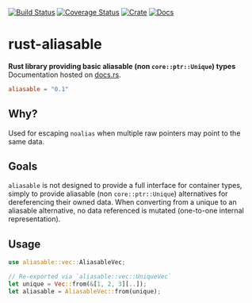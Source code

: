 [![Build Status](https://travis-ci.com/avitex/rust-aliasable.svg?branch=master)](https://travis-ci.com/avitex/rust-aliasable)
[![Coverage Status](https://codecov.io/gh/avitex/rust-aliasable/branch/master/graph/badge.svg?token=X2LXHI8VYL)](https://codecov.io/gh/avitex/rust-aliasable)
[![Crate](https://img.shields.io/crates/v/aliasable.svg)](https://crates.io/crates/aliasable)
[![Docs](https://docs.rs/aliasable/badge.svg)](https://docs.rs/aliasable)

# rust-aliasable

**Rust library providing basic aliasable (non `core::ptr::Unique`) types**  
Documentation hosted on [docs.rs](https://docs.rs/aliasable).

```toml
aliasable = "0.1"
```

## Why?

Used for escaping `noalias` when multiple raw pointers may point to the same
data.

## Goals

`aliasable` is not designed to provide a full interface for container types,
simply to provide aliasable (non `core::ptr::Unique`) alternatives for
dereferencing their owned data. When converting from a unique to an aliasable
alternative, no data referenced is mutated (one-to-one internal representation).

## Usage

```rust
use aliasable::vec::AliasableVec;

// Re-exported via `aliasable::vec::UniqueVec`
let unique = Vec::from(&[1, 2, 3][..]);
let aliasable = AliasableVec::from(unique);
```
